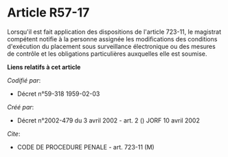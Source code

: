 # Article R57-17

Lorsqu'il est fait application des dispositions de l'article 723-11, le magistrat compétent notifie à la personne assignée
les modifications des conditions d'exécution du placement sous surveillance électronique ou des mesures de contrôle et les
obligations particulières auxquelles elle est soumise.

**Liens relatifs à cet article**

_Codifié par_:

  - Décret n°59-318 1959-02-03

_Créé par_:

  - Décret n°2002-479 du 3 avril 2002 - art. 2 () JORF 10 avril 2002

_Cite_:

  - CODE DE PROCEDURE PENALE - art. 723-11 (M)
